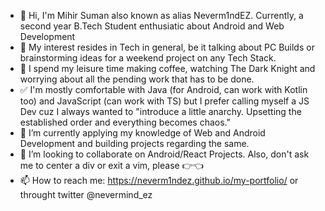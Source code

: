 - 👋 Hi, I'm Mihir Suman also known as alias Neverm1ndEZ. Currently, a second year B.Tech Student enthusiatic about Android and Web Development
- 👀 My interest resides in Tech in general, be it talking about PC Builds or brainstorming ideas for a weekend project on any Tech Stack. 
- 🥱 I spend my leisure time making coffee, watching The Dark Knight and worrying about all the pending work that has to be done.
- ✅ I'm mostly comfortable with Java (for Android, can work with Kotlin too) and JavaScript (can work with TS) but I prefer calling myself a JS Dev cuz I always wanted to "introduce a little anarchy. Upsetting the established order and everything becomes chaos."
- 🌱 I’m currently applying my knowledge of Web and Android Development and building projects regarding the same.
- 💞️ I’m looking to collaborate on Android/React Projects. Also, don't ask me to center a div or exit a vim, please 👉👈
- 📫 How to reach me: https://neverm1ndez.github.io/my-portfolio/ or throught twitter @nevermind_ez

<!---
Neverm1ndEZ/Neverm1ndEZ is a ✨ special ✨ repository because its `README.md` (this file) appears on your GitHub profile.
You can click the Preview link to take a look at your changes.
--->

